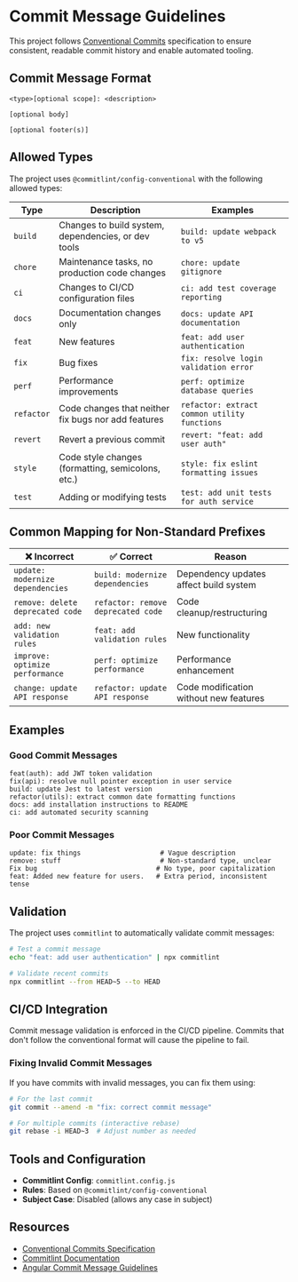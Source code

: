 # Commit Message Guidelines

This project follows [Conventional Commits](https://www.conventionalcommits.org/) specification to ensure consistent, readable commit history and enable automated tooling.

## Commit Message Format

```
<type>[optional scope]: <description>

[optional body]

[optional footer(s)]
```

## Allowed Types

The project uses `@commitlint/config-conventional` with the following allowed types:

| Type | Description | Examples |
|------|-------------|----------|
| `build` | Changes to build system, dependencies, or dev tools | `build: update webpack to v5` |
| `chore` | Maintenance tasks, no production code changes | `chore: update gitignore` |
| `ci` | Changes to CI/CD configuration files | `ci: add test coverage reporting` |
| `docs` | Documentation changes only | `docs: update API documentation` |
| `feat` | New features | `feat: add user authentication` |
| `fix` | Bug fixes | `fix: resolve login validation error` |
| `perf` | Performance improvements | `perf: optimize database queries` |
| `refactor` | Code changes that neither fix bugs nor add features | `refactor: extract common utility functions` |
| `revert` | Revert a previous commit | `revert: "feat: add user auth"` |
| `style` | Code style changes (formatting, semicolons, etc.) | `style: fix eslint formatting issues` |
| `test` | Adding or modifying tests | `test: add unit tests for auth service` |

## Common Mapping for Non-Standard Prefixes

| ❌ Incorrect | ✅ Correct | Reason |
|-------------|-----------|---------|
| `update: modernize dependencies` | `build: modernize dependencies` | Dependency updates affect build system |
| `remove: delete deprecated code` | `refactor: remove deprecated code` | Code cleanup/restructuring |
| `add: new validation rules` | `feat: add validation rules` | New functionality |
| `improve: optimize performance` | `perf: optimize performance` | Performance enhancement |
| `change: update API response` | `refactor: update API response` | Code modification without new features |

## Examples

### Good Commit Messages
```
feat(auth): add JWT token validation
fix(api): resolve null pointer exception in user service
build: update Jest to latest version
refactor(utils): extract common date formatting functions
docs: add installation instructions to README
ci: add automated security scanning
```

### Poor Commit Messages
```
update: fix things                    # Vague description
remove: stuff                         # Non-standard type, unclear
Fix bug                              # No type, poor capitalization  
feat: Added new feature for users.   # Extra period, inconsistent tense
```

## Validation

The project uses `commitlint` to automatically validate commit messages:

```bash
# Test a commit message
echo "feat: add user authentication" | npx commitlint

# Validate recent commits
npx commitlint --from HEAD~5 --to HEAD
```

## CI/CD Integration

Commit message validation is enforced in the CI/CD pipeline. Commits that don't follow the conventional format will cause the pipeline to fail.

### Fixing Invalid Commit Messages

If you have commits with invalid messages, you can fix them using:

```bash
# For the last commit
git commit --amend -m "fix: correct commit message"

# For multiple commits (interactive rebase)
git rebase -i HEAD~3  # Adjust number as needed
```

## Tools and Configuration

- **Commitlint Config**: `commitlint.config.js`
- **Rules**: Based on `@commitlint/config-conventional`
- **Subject Case**: Disabled (allows any case in subject)

## Resources

- [Conventional Commits Specification](https://www.conventionalcommits.org/)
- [Commitlint Documentation](https://commitlint.js.org/)
- [Angular Commit Message Guidelines](https://github.com/angular/angular/blob/main/CONTRIBUTING.md#commit)